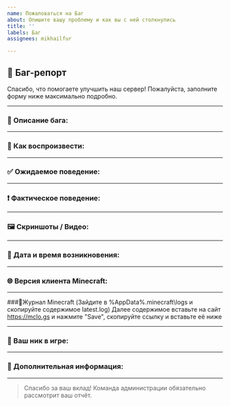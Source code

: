 ```yaml
---
name: Пожаловаться на Баг
about: Опишите вашу проблему и как вы с ней столкнулись
title: ''
labels: Баг
assignees: mikhailfur

---
```


## 🐞 Баг-репорт

Спасибо, что помогаете улучшить наш сервер! Пожалуйста, заполните форму ниже максимально подробно.

---

### 📌 Описание бага:
<!-- Опишите суть проблемы подробно -->

---

### 🔁 Как воспроизвести:
<!-- Шаги, чтобы воспроизвести баг. Пример:
1. Зайти на сервер
2. Войти в режим выживания
3. Использовать команду /example
4. Происходит сбой
-->

---

### ✅ Ожидаемое поведение:
<!-- Что должно было произойти при корректной работе? -->

---

### ❗ Фактическое поведение:
<!-- Что происходит на самом деле? Опишите как можно подробнее. -->

---

### 🖼 Скриншоты / Видео:
<!-- Прикрепите изображения или видео, если это поможет лучше понять проблему. -->

---

### 📅 Дата и время возникновения:
<!-- Когда вы заметили баг (время по МСК)? -->

---

### 🌐 Версия клиента Minecraft:
<!-- Укажите версию, на которой вы играли (например: 1.20.1 Fabric, 1.19.4 Vanilla и т.п.) -->

---
###📝Журнал Minecraft (Зайдите в %AppData%\.minecraft\logs и скопируйте содержимое latest.log)
Далее содержимое вставьте на сайт https://mclo.gs и нажмите "Save", скопируйте ссылку и вставьте её ниже
<!-- Укажите ссылку https://mclo.gs/xxxxxxx -->

---

### 🧍 Ваш ник в игре:
<!-- Для обратной связи и проверки журнала действий -->

---

### 📎 Дополнительная информация:
<!-- Любая другая информация, которая может помочь с решением проблемы -->

---

> Спасибо за ваш вклад! Команда администрации обязательно рассмотрит ваш отчёт.
